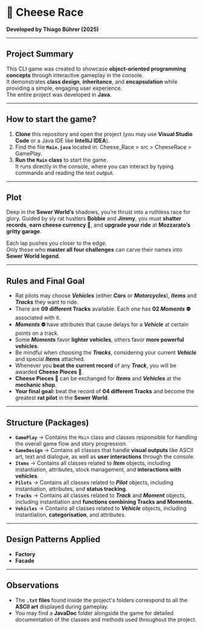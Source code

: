 # 🧀 Cheese Race  
**Developed by Thiago Bührer (2025)**

---

## **Project Summary**
This CLI game was created to showcase **object-oriented programming concepts** through interactive gameplay in the console.  
It demonstrates **class design**, **inheritance**, and **encapsulation** while providing a simple, engaging user experience.  
The entire project was developed in **Java**.

---

## **How to start the game?**
1. **Clone** this repository and open the project (you may use **Visual Studio Code** or a Java IDE like **IntelliJ IDEA**).  
2. Find the file **`Main.java`** located in: Cheese_Race > src > CheeseRace > GamePlay.
3. **Run the `Main` class** to start the game.  
It runs directly in the console, where you can interact by typing commands and reading the text output.

---

## **Plot**
Deep in the **Sewer World’s** shadows, you’re thrust into a ruthless race for glory. Guided by sly rat hustlers **Bobbie** and **Jimmy**, you must **shatter records**, **earn cheese currency 🧀**, and **upgrade your ride** at **Mozzarato’s gritty garage**.  

Each lap pushes you closer to the edge.  
Only those who **master all four challenges** can carve their names into **Sewer World legend**.

---

## **Rules and Final Goal**
- Rat pilots may choose **_Vehicles_** (either **_Cars_** or **_Motorcycles_**), **_Items_** and **_Tracks_** they want to ride.  
- There are **09 different Tracks** available. Each one has **02 _Moments_ ⛔** associated with it.  
- **_Moments_ ⛔** have attributes that cause delays for a **_Vehicle_** at certain points on a track.  
- Some **_Moments_** favor **lighter vehicles**, others favor **more powerful vehicles**.  
- Be mindful when choosing the **_Tracks_**, considering your current **_Vehicle_** and special **_Items_** attached.  
- Whenever you **beat the current record** of any **_Track_**, you will be awarded **Cheese Pieces 🧀**.  
- **Cheese Pieces 🧀** can be exchanged for **_Items_** and **_Vehicles_** at the **mechanic shop**.  
- **Your final goal:** beat the record of **04 different Tracks** and become the greatest **rat pilot** in the **Sewer World**.

---

## **Structure (Packages)**
- **`GamePlay`** → Contains the `Main` class and classes responsible for handling the overall game flow and story progression.  
- **`GameDesign`** → Contains all classes that handle **visual outputs** like ASCII art, text and dialogue, as well as **user interactions** through the console.  
- **`Items`** → Contains all classes related to **_Item_** objects, including instantiation, attributes, stock management, and **interactions with vehicles**.  
- **`Pilots`** → Contains all classes related to **_Pilot_** objects, including instantiation, attributes, and **status tracking**.  
- **`Tracks`** → Contains all classes related to **_Track_** and **_Moment_** objects, including instantiation and **functions combining Tracks and Moments**.  
- **`Vehicles`** → Contains all classes related to **_Vehicle_** objects, including instantiation, **categorisation**, and attributes.  

---

## **Design Patterns Applied**
- **Factory**  
- **Facade**

---

## **Observations**
- The **`.txt` files** found inside the project's folders correspond to all the **ASCII art** displayed during gameplay.
- You may find a **JavaDoc** folder alongside the game for detailed documentation of the classes and methods used throughout the project.
  
